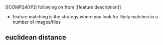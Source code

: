 [[COMP24011]]
following on from [[feature description]]

- feature matching is the strategy where you look for likely matches in a number of images/files

## euclidean distance